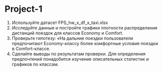 # Project-1
1. Используйте датасет FPS_hw_x_df_x_taxi.xlsx
2. Исследуйте данные и постройте графики плотности распределения дистанций поездок для классов Economy и Comfort.
3. Проверьте гипотезу: «На дальние поездки пользователи предпочитают Economy-классу более комфортные условия поездки в Comfort-классе.
4. Сделайте выводы по результатам проверки. Для определения предпочтений понадобится изучение описательных статистик и графиков по классам.
